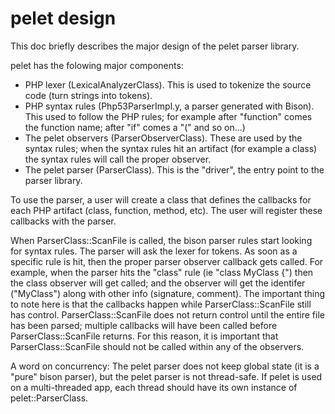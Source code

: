 pelet design
============
This doc briefly describes the major design of the pelet parser library.

pelet has the folowing major components: 
- PHP lexer (LexicalAnalyzerClass). This is used to tokenize the source code (turn strings into tokens).
- PHP syntax rules (Php53ParserImpl.y, a parser generated with Bison). This used to follow the PHP rules; 
  for example after "function" comes the function name; after "if" comes a "(" and so on...)
- The pelet observers (ParserObserverClass). These are used by the syntax rules; when the syntax rules hit
  an artifact (for example a class) the syntax rules will call the proper observer.
- The pelet parser (ParserClass). This is the "driver", the entry point to the parser library.

To use the parser, a user will create a class that defines the callbacks for each PHP artifact (class, function,
method, etc). The user will register these callbacks with the parser.

When ParserClass::ScanFile is called, the bison parser rules start looking for syntax rules. The parser
will ask the lexer for tokens.  As soon as a specific rule is hit, then the proper parser observer callback
gets called. For example, when the parser hits the "class" rule (ie "class MyClass {") then the class observer
will get called; and the observer will get the identifer ("MyClass") along with other info (signature, comment).
The important thing to note here is that the callbacks happen while ParserClass::ScanFile still has control.
ParserClass::ScanFile does not return control until the entire file has been parsed; multiple callbacks will have
been called before ParserClass::ScanFile returns.  For this reason, it is important that ParserClass::ScanFile
should not be called within any of the observers.

A word on concurrency: The pelet parser does not keep global state (it is a "pure" bison parser), but the pelet
parser is not thread-safe.  If pelet is used on a multi-threaded app, each thread should have its own instance
of pelet::ParserClass.